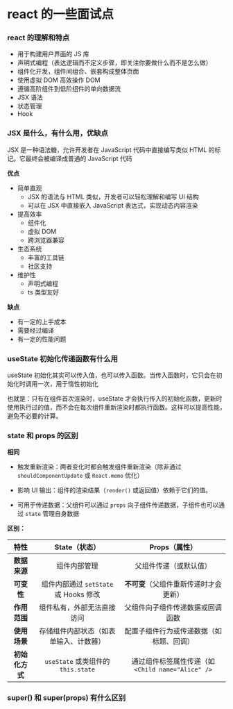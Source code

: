 # react 的一些面试点



### react 的理解和特点

- 用于构建用户界面的 JS 库
- 声明式编程（表达逻辑而不定义步骤，即关注你要做什么而不是怎么做）
- 组件化开发，组件间组合、嵌套构成整体页面
- 使用虚拟 DOM 高效操作 DOM
- 遵循高阶组件到低阶组件的单向数据流
- JSX 语法
- 状态管理
- Hook



### JSX 是什么，有什么用，优缺点

JSX 是一种语法糖，允许开发者在 JavaScript 代码中直接编写类似 HTML 的标记。它最终会被编译成普通的 JavaScript 代码

**优点**

- 简单直观
  - JSX 的语法与 HTML 类似，开发者可以轻松理解和编写 UI 结构
  - 可以在 JSX 中直接嵌入 JavaScript 表达式，实现动态内容渲染
- 提高效率
  - 组件化
  - 虚拟 DOM
  - 跨浏览器兼容
- 生态系统
  - 丰富的工具链
  - 社区支持
- 维护性
  - 声明式编程
  - ts 类型友好

**缺点**

- 有一定的上手成本
- 需要经过编译
- 有一定的性能问题



### useState 初始化传递函数有什么用

useState 初始化其实可以传入值，也可以传入函数。当传入函数时，它只会在初始化时调用一次，用于惰性初始化

也就是：只有在组件首次渲染时，useState 才会执行传入的初始化函数，更新时使用执行过的值，而不会在每次组件重新渲染时都执行函数。这样可以提高性能，避免不必要的计算。



### state 和 props 的区别

**相同**

- 触发重新渲染：两者变化时都会触发组件重新渲染（除非通过 `shouldComponentUpdate` 或 `React.memo` 优化）

- 影响 UI 输出：组件的渲染结果（`render()` 或返回值）依赖于它们的值。

- 可用于传递数据：父组件可以通过 `props` 向子组件传递数据，子组件也可以通过 `state` 管理自身数据



**区别：**

|    **特性**    |           **State（状态）**            |                 **Props（属性）**                 |
| :------------: | :------------------------------------: | :-----------------------------------------------: |
|  **数据来源**  |              组件内部管理              |              父组件传递（或默认值）               |
|   **可变性**   | 组件内部通过 `setState` 或 Hooks 修改  |      **不可变**（父组件重新传递时才会更新）       |
|  **作用范围**  |       组件私有，外部无法直接访问       |         父组件向子组件传递数据或回调函数          |
|  **使用场景**  | 存储组件内部状态（如表单输入、计数器） |     配置子组件行为或传递数据（如标题、回调）      |
| **初始化方式** |   `useState` 或类组件的 `this.state`   | 通过组件标签属性传递（如 `<Child name="Alice" />` |



### super() 和 super(props) 有什么区别

